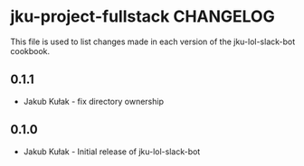 # jku-project-fullstack CHANGELOG

This file is used to list changes made in each version of the jku-lol-slack-bot cookbook.

## 0.1.1
- Jakub Kułak - fix directory ownership

## 0.1.0
- Jakub Kułak - Initial release of jku-lol-slack-bot
